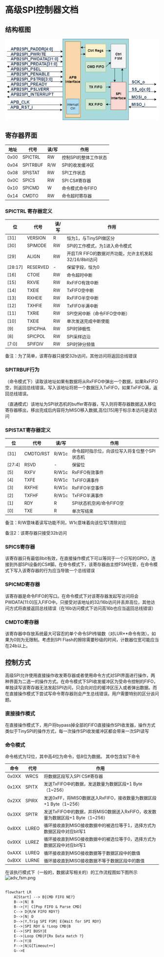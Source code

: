 # 高级SPI控制器文档

## 结构框图

 ![adv_struct.png](adv_struct.png)

## 寄存器界面

|地址       |代号         |读/写   |作用       |
|-          |           -| -    |          -|
|0x00       |SPICTRL     |RW    |控制SPI的整体工作状态|
|0x04       |SPITRBUF    |R/W   |SPI的收发缓冲区|
|0x08       |SPISTAT     |RW    |SPI工作状态   |
|0x0C       |SPICS       |RW    |SPI CS#寄存器 |
|0x10       |SPICMD      |W     |命令模式命令FIFO|
|0x14       |CMDTO       |RW    |命令超时寄存器|

### SPICTRL 寄存器定义

|位         |代号         |读/写 |作用       |
|-          |           -| -    |          -|
|[31]       |VERSION     |R     |恒为1，与TinySPI做区分|
|[30]       |SPIMODE     |RW    |SPI的工作模式，为1进入命令模式 |
|[29]       |ALIGN       |RW    |开启T/R FIFO的数据对齐功能，允许主机发起32/16/8bit访问|
|[28:17]    |RESERVED    | -    |保留字段，恒为0 |
|[16]       |CTOIE       |RW    |命令超时中断 |
|[15]       |RXVIE       |RW    |RxFIFO有效中断 |
|[14]       |TXEIE       |RW    |TxFIFO空中断 |
|[13]       |RXHEIE      |RW    |RxFIFO半空中断 |
|[12]       |TXHFIE      |RW    |TxFIFO半满中断 |
|[11]       |TXRIE       |RW    |SPI空闲中断（命令FIFO空中断）|
|[10]       |TXEIE       |RW    |单次发送完成中断使能   |
|[9]        |SPICPHA     |RW    |SPI时钟极性|
|[8]        |SPICPOL     |RW    |SPI采样边沿|
|[7:0]      |SPIFDIV     |RW    |SPI时钟分频值|

备注：为了简单，该寄存器只接受32b访问，其他访问将返回总线错误

### SPITRBUF行为

（命令模式下）读取该地址如果有数据将从RxFIFO中弹出一个数据，如果RxFIFO空，则返回总线错误。写入该地址将把一个数据压入TxFIFO，如果TxFIFO满，返回总线错误。

（直通模式）该地址为SPI状态机的buffer寄存器，写入则将寄存器数据送入移位寄存器移出，移出完成后内容将为MISO移入数据,高位[15]用于标示本访问是读访问

### SPISTAT寄存器定义

|位      |代号      |读/写 |作用       |
|-       |        -| -    |          -|
|[31]    |CMDTO/RST|R/W1c |命令超时指示位，向该位写入将复位整个SPI状态机|
|[27:4]  |RSVD     | -    |保留位   |
|[5]     |RXFV     |R/W1c |RxFIFO有效事件|
|[4]     |TXFE     |R/W1c |TxFIFO满事件 |
|[3]     |RXFHE    |R/W1c |RxFIFO半空事件|
|[2]     |TXFHF    |R/W1c |TxFIFO半满事件|
|[1]     |RDY      |R     |SPI状态机空闲/命令FIFO空|
|[0]     |TXE      |R     |单次写结束|

备注：R/W意味着读写功能不同，W1c意味着向该位写1清除对应

备注2：该寄存器只接受32b访问

### SPICS寄存器

该寄存器只有最低8bit有效，在直接操作模式下可以等同于一个只写的GPIO，连接到外部SPI设备的CS#脚。在命令模式下，该寄存器由主控FSM托管，在命令模式下写入该寄存器的行为应当导致一个总线错误

### SPICMD寄存器

该寄存器是命令FIFO的写口。在命令模式下对该寄存器发起写访问将会PWDATA[11:0]压入FIFO中。只接受对该地址的32/16b访问并丢弃高位，其他访问方式将直接返回总线错误（在16b访问模式下访问高16b也应当返回总线错误）

### CMDTO寄存器

该寄存器中存放系统最大可容忍的单个命令SPI传输数（对LUR**命令有效）。如果为0则为无限制。考虑到SPI Flash的擦除需要秒级的时间，计数器位宽可能应当在24b以上。

## 控制方式

高级SPI允许使用直接操作收发寄存器或者使用命令方式对SPI界面进行操作，两种界面为二选一的操作方式。在命令模式下SPI收发缓冲区为受命令控制的FIFO，单独读写该寄存器无法发起SPI访问，只会向对应的缓冲区压入或者弹出数据。而在直接操作模式下尝试写命令寄存器则会产生总线错误。用户需要特别的区分该问题。

### 直接操作模式

在直接操作模式下，用户将bypass掉全部的FIFO直接操作SPI收发器，操作方式类似于TinySPI的操作方式，每一次操作SPI收发缓冲区都会带来一次SPI读写

### 命令模式

命令格式为12位，其中高4位为命令，低8位为数据。 其中包含如下命令

|命令       |代号         |作用       |
|-          |           -|          -|
|0x0XX      |WRCS        |将数据区段写入SPI CS#寄存器 |
|0x1XX      |SPITX       |发送TxFIFO中的数据，发送数量为数据区段+1 Byte（1~256） |
|0x2XX      |SPIRX       |发送0xFF，将MISO数据送入RxFIFO，接收数量为数据区段+1 Byte（1~256）|
|0x3XX      |SPITR       |发送TxFIFO中的数据，并将MISO数据送入RxFIFO，收发数量为数据区段+1 Byte（1~256）|
|0x8XX      |LUREO       |循环接收直到MISO接收数据中的被选位等于1，选择方式为数据区段中对应bit写1|
|0x9XX      |LUREZ       |循环接收直到MISO接收数据中的被选位等于0，选择方式为数据区段中对应bit写1|
|0xAXX      |LUREQ       |循环接收直到MISO接收数据等于数据区段中的数值|
|0xBXX      |LURNE       |循环接收直到MISO接收数据不等于数据区段中的数值|

在该执行模式下（一般的，数据读写相关的）的工作流程图如下图所示
 ![adv_fsm.png](adv_fsm.png)
``` mermaid

flowchart LR
    A[Start] --> B{CMD FIFO NE?}
    B-->|N| B
    B-->|Y| C[Pop FIFO & Parse CMD]
    C--> D{R/W FIFO RDY?}
    D-->|N| D
    D-->|Y,Trig SPI FSM| E{Wait for SPI RDY}
    E-->|SPI RDY & !Loop CMD|B
    E-->|SPI BUSY|E 
    E-->|Loop CMD|F{Rx Data match ?}
    F-->|Y|B
    F-->|N|G[Timeout++]
    G-->E

```

